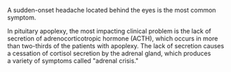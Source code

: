 A sudden-onset headache located behind the eyes is the most common symptom.

In pituitary apoplexy, the most impacting clinical problem is the lack of secretion of adrenocorticotropic hormone (ACTH), which occurs in more than two-thirds of the patients with apoplexy. The lack of secretion causes a cessation of cortisol secretion by the adrenal gland, which produces a variety of symptoms called "adrenal crisis."